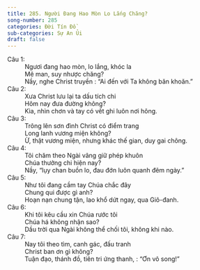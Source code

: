 ```yaml
---
title: 285. Người Đang Hao Mòn Lo Lắng Chăng?
song-number: 285
categories: Đời Tín Đồ
sub-categories: Sự An Ủi
draft: false
---
```

<dl><dt>Câu 1:</dt><dd data-verse="1">Ngươi đang hao mòn, lo lắng, khóc la <br/>Mê man, suy nhược chăng? <br/>Nầy, nghe Christ truyền : “Ai đến với Ta không băn khoăn.” </dd><dt>Câu 2:</dt><dd data-verse="2">Xưa Christ lưu lại ta dấu tích chi <br/>Hôm nay đưa đường không? <br/>Kìa, nhìn chơn và tay có vết ghi luôn nơi hông. </dd><dt>Câu 3:</dt><dd data-verse="3">Trông lên sơn đình Christ có điểm trang <br/>Long lanh vương miện không? <br/>Ừ, thật vương miện, nhưng khác thế gian, duy gai chông. </dd><dt>Câu 4:</dt><dd data-verse="4">Tôi chăm theo Ngài vâng giữ phép khuôn <br/>Chúa thưởng chi hiện nay? <br/>Nầy, “lụy chan buồn lo, đau đớn luôn quanh đêm ngày.” </dd><dt>Câu 5:</dt><dd data-verse="5">Như tôi đang cầm tay Chúa chắc đây <br/>Chung qui được gì anh? <br/>Hoạn nạn chung tận, lao khổ dứt ngay, qua Giô-đanh. </dd><dt>Câu 6:</dt><dd data-verse="6">Khi tôi kêu cầu xin Chúa rước tôi <br/>Chúa há không nhận sao? <br/>Dầu trời qua Ngài không thể chối tôi, không khi nào. </dd><dt>Câu 7:</dt><dd data-verse="7">Nay tôi theo tìm, canh gác, đấu tranh <br/>Christ ban ơn gì không? <br/>Tuận đạo, thánh đồ, tiên tri ứng thanh, : “Ơn vô song!” </dd></dl>